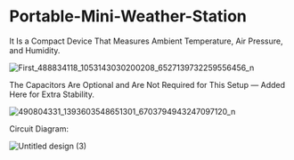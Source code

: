 # Portable-Mini-Weather-Station
It Is a Compact Device That Measures Ambient 
Temperature, Air Pressure, and Humidity.

![First_488834118_1053143030200208_6527139732259556456_n](https://github.com/user-attachments/assets/e69d072c-0084-4241-9b84-56c0727dce47)

The Capacitors Are Optional and Are Not Required for This Setup — Added Here for Extra Stability.

![490804331_1393603548651301_6703794943247097120_n](https://github.com/user-attachments/assets/c6d8dabb-e572-4590-af5e-7abcaede4f0b)

Circuit Diagram:

![Untitled design (3)](https://github.com/user-attachments/assets/bb831f15-40fc-4a44-8fd1-156742b87695)
